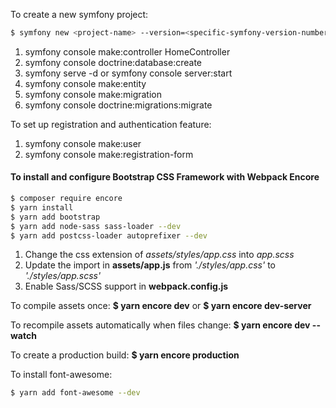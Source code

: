 To create a new symfony project:
```bash
$ symfony new <project-name> --version=<specific-symfony-version-number> --webapp
```

1. symfony console make:controller HomeController
2. symfony console doctrine:database:create
3. symfony serve -d or symfony console server:start
4. symfony console make:entity
5. symfony console make:migration
6. symfony console doctrine:migrations:migrate

To set up registration and authentication feature:
1. symfony console make:user
2. symfony console make:registration-form


#### To install and configure Bootstrap CSS Framework with Webpack Encore 
```bash
$ composer require encore
$ yarn install
$ yarn add bootstrap
$ yarn add node-sass sass-loader --dev
$ yarn add postcss-loader autoprefixer --dev
```
1. Change the css extension of *assets/styles/app.css* into *app.scss*
2. Update the import in **assets/app.js** from *'./styles/app.css'* to *'./styles/app.scss'*
3. Enable Sass/SCSS support in **webpack.config.js**

To compile assets once:
__$ yarn encore dev__ or __$ yarn encore dev-server__

To recompile assets automatically when files change:
__$ yarn encore dev --watch__

To create a production build:
__$ yarn encore production__

To install font-awesome:
```bash
$ yarn add font-awesome --dev
```

